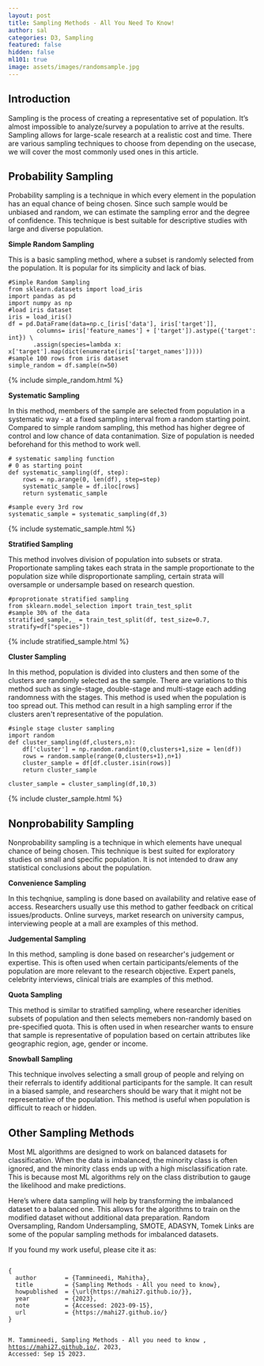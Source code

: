 ```yaml
---
layout: post
title: Sampling Methods - All You Need To Know!
author: sal
categories: D3, Sampling
featured: false
hidden: false
ml101: true
image: assets/images/randomsample.jpg
---
```


<style>

.node {
  cursor: pointer;
}

.node circle {
  fill: #fff;
  stroke: steelblue;
  stroke-width: 1.5px;
}

.node text {
  font: 10px sans-serif;
}

.link {
  fill: none;
  stroke: #ccc;
  stroke-width: 1.5px;
}

</style>
    
<link href="https://afeld.github.io/emoji-css/emoji.css" rel="stylesheet">
<h2><strong>Introduction</strong></h2>
<p>Sampling is the process of creating a representative set of population. It’s almost impossible to analyze/survey a population to arrive at the results. Sampling allows for large-scale research at a realistic cost and time. There are various sampling techniques to choose from depending on the usecase, we will cover the most commonly used ones in this article.</p>

<div id='d3div'></div>

<h2><strong>Probability Sampling</strong></h2>
<p>Probability sampling is a technique in which every element in the population has an equal chance of being chosen. Since such sample would be unbiased and random, we can estimate the sampling error and the degree of confidence. This technique is best suitable for descriptive studies with large and diverse population.</p>

<strong>Simple Random Sampling</strong>
<p>This is a basic sampling method, where a subset is randomly selected from the population. It is popular for its simplicity and lack of bias.</p>

```
#Simple Random Sampling
from sklearn.datasets import load_iris
import pandas as pd
import numpy as np
#load iris dataset
iris = load_iris()
df = pd.DataFrame(data=np.c_[iris['data'], iris['target']],
        columns= iris['feature_names'] + ['target']).astype({'target': int}) \
       .assign(species=lambda x: x['target'].map(dict(enumerate(iris['target_names']))))
#sample 100 rows from iris dataset
simple_random = df.sample(n=50)
```

{% include simple_random.html %}

<strong>Systematic Sampling</strong>
<p>In this method, members of the sample are selected from population in a systematic way - at a fixed sampling interval from a random starting point. Compared to simple random sampling, this method has higher degree of control and low chance of data contanimation. Size of population is needed beforehand for this method to work well.</p>

```
# systematic sampling function
# 0 as starting point
def systematic_sampling(df, step):
    rows = np.arange(0, len(df), step=step)
    systematic_sample = df.iloc[rows]
    return systematic_sample

#sample every 3rd row
systematic_sample = systematic_sampling(df,3)
```

{% include systematic_sample.html %}

<strong>Stratified Sampling</strong>
<p>This method involves division of population into subsets or strata. Proportionate sampling takes each strata in the sample proportionate to the population size while disproportionate sampling, certain strata will oversample or undersample based on research question.</p>

```
#proprotionate stratified sampling
from sklearn.model_selection import train_test_split
#sample 30% of the data
stratified_sample,_ = train_test_split(df, test_size=0.7, stratify=df["species"])
```

{% include stratified_sample.html %}

<strong>Cluster Sampling</strong>
<p>In this method, population is divided into clusters and then some of the clusters are randomly selected as the sample. There are variations to this method such as single-stage, double-stage and multi-stage each adding randomness with the stages. This method is used when the population is too spread out. This method can result in a high sampling error if the clusters aren't representative of the population.</p>

```
#single stage cluster sampling
import random
def cluster_sampling(df,clusters,n):
    df['cluster'] = np.random.randint(0,clusters+1,size = len(df))
    rows = random.sample(range(0,clusters+1),n+1)
    cluster_sample = df[df.cluster.isin(rows)]
    return cluster_sample

cluster_sample = cluster_sampling(df,10,3)
```

{% include cluster_sample.html %}

<h2><strong>Nonprobability Sampling</strong></h2>
<p>Nonprobability sampling is a technique in which elements have unequal chance of being chosen. This technique is best suited for exploratory studies on small and specific population. It is not intended to draw any statistical conclusions about the population.</p>

<strong>Convenience Sampling</strong>
<p>In this techqniue, sampling is done based on availability and relative ease of access. Researchers usually use this method to gather feedback on critical issues/products. Online surveys, market research on university campus, interviewing people at a mall are examples of this method.</p>

<strong>Judgemental Sampling</strong>
<p>In this method, sampling is done based on researcher's judgement or expertise. This is often used when certain participants/elements of the population are more relevant to the research objective. Expert panels, celebrity interviews, clinical trials are examples of this method.</p>


<strong>Quota Sampling</strong>
<p>This method is similar to stratified sampling, where researcher idenities subsets of population and then selects memebers non-randomly based on pre-specified quota. This is often used in when researcher wants to ensure that sample is representative of population based on certain attributes like geographic region, age, gender or income.</p>


<strong>Snowball Sampling</strong>
<p>This technique involves selecting a small group of people and relying on their referrals to identify additional participants for the sample. It can result in a biased sample, and researchers should be wary that it might not be representative of the population. This method is useful when population is difficult to reach or hidden. </p>

<h2><strong>Other Sampling Methods</strong></h2>
<p>Most ML algorithms are designed to work on balanced datasets for classification. When the data is imbalanced, the minority class is often ignored, and the minority class ends up with a high misclassification rate. This is because most ML algorithms rely on the class distribution to gauge the likelihood and make predictions.</p>
<p>Here’s where data sampling will help by transforming the imbalanced dataset to a balanced one. This allows for the algorithms to train on the modified dataset without additional data preparation. Random Oversampling, Random Undersampling, SMOTE, ADASYN, Tomek Links are some of the popular sampling methods for imbalanced datasets.


<p>If you found my work useful, please cite it as:</p>

<code>
{
  author        = {Tammineedi, Mahitha},
  title         = {Sampling Methods - All you need to know},
  howpublished  = {\url{https://mahi27.github.io/}},
  year          = {2023},
  note          = {Accessed: 2023-09-15},
  url           = {https://mahi27.github.io/}
}
  
M. Tammineedi, Sampling Methods - All you need to know , https://mahi27.github.io/, 2023, Accessed: Sep 15 2023.
</code>

<script src="https://cdnjs.cloudflare.com/ajax/libs/d3/3.5.17/d3.min.js"></script>
<script>
var treeData = [
    {
      "name": "Sampling",
      "parent": "null",
      "value": 10,
      "type": "black",
      "level": "black",
      "url": "www.google.com",
      "children": [
        {
          "name": "Probability",
          "parent": "Sampling Techniques",
          "value": 10,
          "type": "black",
          "level": "black",
          "url": "www.google.com",
          "children": [
            {
                "name": "Simple Random Sampling",
                "parent": "Probability",
                "value": 10,
                "type": "black",
                "level": "black",
                "url": "www.google.com"
              },
              {
                "name": "Systematic Sampling",
                "parent": "Probability",
                "value": 10,
                "type": "black",
                "level": "black",
                "url": "www.google.com"
              },
              {
                "name": "Stratified Sampling",
                "parent": "Probability",
                "value": 10,
                "type": "black",
                "level": "black",
                "url": "www.google.com",
                "children": [
                    {
                        "name": "Proportionate Sampling",
                        "parent": "Stratified Sampling",
                        "value": 10,
                        "type": "black",
                        "level": "black",
                        "url": "www.google.com"
                    },
                    {
                        "name": "Disproportionate Sampling",
                        "parent": "Stratified Sampling",
                        "value": 10,
                        "type": "black",
                        "level": "black",
                        "url": "www.google.com"
                    }
                ]
              },
              {
                "name": "Cluster Sampling",
                "parent": "Probability",
                "value": 10,
                "type": "black",
                "level": "black",
                "url": "www.google.com"
              }
          ]
        },
        {
          "name": "Nonprobability",
          "parent": "Sampling Techniques",
          "value": 10,
          "type": "black",
          "level": "black",
          "url": "www.google.com",
          "children": [
            {
              "name": "Convenience Sampling",
              "parent": "Nonprobability",
              "value": 10,
              "type": "black",
              "level": "black",
              "url": "www.google.com"
            },
            {
                "name": "Judgemental Sampling",
                "parent": "Nonprobability",
                "value": 10,
                "type": "black",
                "level": "black",
                "url": "www.google.com"
            },
            {
                "name": "Quota Sampling",
                "parent": "Nonprobability",
                "value": 10,
                "type": "black",
                "level": "black",
                "url": "www.google.com"
            },
            {
                "name": "Snowball Sampling",
                "parent": "Nonprobability",
                "value": 10,
                "type": "black",
                "level": "black",
                "url": "www.google.com"
            }
          ]
        }
      ]
    }
  ];
</script>
<script>

var margin = {top: 20, right: 120, bottom: 20, left: 120},
    width = 960 - margin.right - margin.left,
    height = 800 - margin.top - margin.bottom;

var i = 0,
    duration = 750,
    root;

var tree = d3.layout.tree()
    .size([height, width]);

var diagonal = d3.svg.diagonal()
    .projection(function(d) { return [d.y, d.x]; });

var svg = d3.select("#d3div").append("svg")
    .attr("width", width + margin.right + margin.left)
    .attr("height", height + margin.top + margin.bottom)
  .append("g")
    .attr("transform", "translate(" + margin.left + "," + margin.top + ")");

  console.log(treeData)
  flare=JSON.parse(treeData);
  console.log(flare);

  root = flare;
  root.x0 = height / 2;
  root.y0 = 0;

  function parse_data(flare)
  {
  console.log("in Parse_data")

  root = flare;
  root.x0 = height / 2;
  root.y0 = 0;

      function collapse(d) {
        console.log("in collapse")
        if (d.children) {
          d._children = d.children;
          d._children.forEach(collapse);
          d.children = null;
        }
      }

  root.children.forEach(collapse);
  update(root);
  }

parse_data(flare);
d3.select(self.frameElement).style("height", "800px");

function update(source) {

  // Compute the new tree layout.
  var nodes = tree.nodes(root).reverse(),
      links = tree.links(nodes);

  // Normalize for fixed-depth.
  nodes.forEach(function(d) { d.y = d.depth * 180; });

  // Update the nodes…
  var node = svg.selectAll("g.node")
      .data(nodes, function(d) { return d.id || (d.id = ++i); });

  // Enter any new nodes at the parent's previous position.
  var nodeEnter = node.enter().append("g")
      .attr("class", "node")
      .attr("transform", function(d) { return "translate(" + source.y0 + "," + source.x0 + ")"; })
      .on("click", click);

  nodeEnter.append("circle")
      .attr("r", 1e-6)
      .style("fill", function(d) { return d._children ? "lightsteelblue" : "#fff"; });

  nodeEnter.append("text")
      .attr("x", function(d) { return d.children || d._children ? -10 : 10; })
      .attr("dy", ".35em")
      .attr("text-anchor", function(d) { return d.children || d._children ? "end" : "start"; })
      .text(function(d) { return d.name; })
      .style("fill-opacity", 1e-6);

  // Transition nodes to their new position.
  var nodeUpdate = node.transition()
      .duration(duration)
      .attr("transform", function(d) { return "translate(" + d.y + "," + d.x + ")"; });

  nodeUpdate.select("circle")
      .attr("r", 4.5)
      .style("fill", function(d) { return d._children ? "lightsteelblue" : "#fff"; });

  nodeUpdate.select("text")
      .style("fill-opacity", 1);

  // Transition exiting nodes to the parent's new position.
  var nodeExit = node.exit().transition()
      .duration(duration)
      .attr("transform", function(d) { return "translate(" + source.y + "," + source.x + ")"; })
      .remove();

  nodeExit.select("circle")
      .attr("r", 1e-6);

  nodeExit.select("text")
      .style("fill-opacity", 1e-6);

  // Update the links…
  var link = svg.selectAll("path.link")
      .data(links, function(d) { return d.target.id; });

  // Enter any new links at the parent's previous position.
  link.enter().insert("path", "g")
      .attr("class", "link")
      .attr("d", function(d) {
        var o = {x: source.x0, y: source.y0};
        return diagonal({source: o, target: o});
      });

  // Transition links to their new position.
  link.transition()
      .duration(duration)
      .attr("d", diagonal);

  // Transition exiting nodes to the parent's new position.
  link.exit().transition()
      .duration(duration)
      .attr("d", function(d) {
        var o = {x: source.x, y: source.y};
        return diagonal({source: o, target: o});
      })
      .remove();

  // Stash the old positions for transition.
  nodes.forEach(function(d) {
    d.x0 = d.x;
    d.y0 = d.y;
  });
}

// Toggle children on click.
function click(d) {
  if (d.children) {
    d._children = d.children;
    d.children = null;
  } else {
    d.children = d._children;
    d._children = null;
  }
  update(d);
}

</script>
